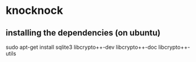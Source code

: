 # knocknock

## installing the dependencies (on ubuntu)

sudo apt-get install sqlite3 libcrypto++-dev libcrypto++-doc libcrypto++-utils